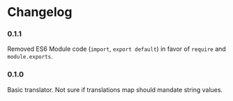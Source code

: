 # Changelog

### 0.1.1

Removed ES6 Module code (`import`, `export default`) in favor of `require` and `module.exports`.

### 0.1.0

Basic translator. Not sure if translations map should mandate string values.

